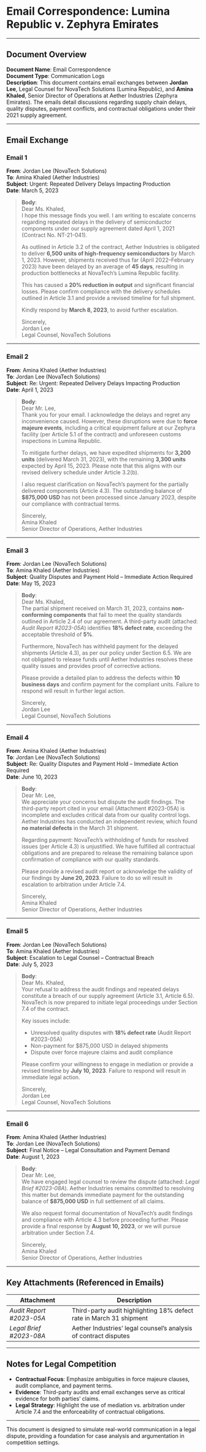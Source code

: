 

# Email Correspondence: Lumina Republic v. Zephyra Emirates  

---

## Document Overview  
**Document Name**: Email Correspondence  
**Document Type**: Communication Logs  
**Description**: This document contains email exchanges between **Jordan Lee**, Legal Counsel for NovaTech Solutions (Lumina Republic), and **Amina Khaled**, Senior Director of Operations at Aether Industries (Zephyra Emirates). The emails detail discussions regarding supply chain delays, quality disputes, payment conflicts, and contractual obligations under their 2021 supply agreement.  

---

## Email Exchange  

### **Email 1**  
**From**: Jordan Lee (NovaTech Solutions)  
**To**: Amina Khaled (Aether Industries)  
**Subject**: Urgent: Repeated Delivery Delays Impacting Production  
**Date**: March 5, 2023  

> **Body**:  
> Dear Ms. Khaled,  
> I hope this message finds you well. I am writing to escalate concerns regarding repeated delays in the delivery of semiconductor components under our supply agreement dated April 1, 2021 (Contract No. NT-21-041).  
>  
> As outlined in Article 3.2 of the contract, Aether Industries is obligated to deliver **6,500 units of high-frequency semiconductors** by March 1, 2023. However, shipments received thus far (April 2022–February 2023) have been delayed by an average of **45 days**, resulting in production bottlenecks at NovaTech’s Lumina Republic facility.  
>  
> This has caused a **20% reduction in output** and significant financial losses. Please confirm compliance with the delivery schedules outlined in Article 3.1 and provide a revised timeline for full shipment.  
>  
> Kindly respond by **March 8, 2023**, to avoid further escalation.  
>  
> Sincerely,  
> Jordan Lee  
> Legal Counsel, NovaTech Solutions  

---

### **Email 2**  
**From**: Amina Khaled (Aether Industries)  
**To**: Jordan Lee (NovaTech Solutions)  
**Subject**: Re: Urgent: Repeated Delivery Delays Impacting Production  
**Date**: April 1, 2023  

> **Body**:  
> Dear Mr. Lee,  
> Thank you for your email. I acknowledge the delays and regret any inconvenience caused. However, these disruptions were due to **force majeure events**, including a critical equipment failure at our Zephyra facility (per Article 5.1 of the contract) and unforeseen customs inspections in Lumina Republic.  
>  
> To mitigate further delays, we have expedited shipments for **3,200 units** (delivered March 31, 2023), with the remaining **3,300 units** expected by April 15, 2023. Please note that this aligns with our revised delivery schedule under Article 3.2(b).  
>  
> I also request clarification on NovaTech’s payment for the partially delivered components (Article 4.3). The outstanding balance of **$875,000 USD** has not been processed since January 2023, despite our compliance with contractual terms.  
>  
> Sincerely,  
> Amina Khaled  
> Senior Director of Operations, Aether Industries  

---

### **Email 3**  
**From**: Jordan Lee (NovaTech Solutions)  
**To**: Amina Khaled (Aether Industries)  
**Subject**: Quality Disputes and Payment Hold – Immediate Action Required  
**Date**: May 15, 2023  

> **Body**:  
> Dear Ms. Khaled,  
> The partial shipment received on March 31, 2023, contains **non-conforming components** that fail to meet the quality standards outlined in Article 2.4 of our agreement. A third-party audit (attached: *Audit Report #2023-05A*) identifies **18% defect rate**, exceeding the acceptable threshold of **5%**.  
>  
> Furthermore, NovaTech has withheld payment for the delayed shipments (Article 4.3), as per our policy under Section 6.5. We are not obligated to release funds until Aether Industries resolves these quality issues and provides proof of corrective actions.  
>  
> Please provide a detailed plan to address the defects within **10 business days** and confirm payment for the compliant units. Failure to respond will result in further legal action.  
>  
> Sincerely,  
> Jordan Lee  
> Legal Counsel, NovaTech Solutions  

---

### **Email 4**  
**From**: Amina Khaled (Aether Industries)  
**To**: Jordan Lee (NovaTech Solutions)  
**Subject**: Re: Quality Disputes and Payment Hold – Immediate Action Required  
**Date**: June 10, 2023  

> **Body**:  
> Dear Mr. Lee,  
> We appreciate your concerns but dispute the audit findings. The third-party report cited in your email (Attachment #2023-05A) is incomplete and excludes critical data from our quality control logs. Aether Industries has conducted an independent review, which found **no material defects** in the March 31 shipment.  
>  
> Regarding payment: NovaTech’s withholding of funds for resolved issues (per Article 4.3) is unjustified. We have fulfilled all contractual obligations and are prepared to release the remaining balance upon confirmation of compliance with our quality standards.  
>  
> Please provide a revised audit report or acknowledge the validity of our findings by **June 20, 2023**. Failure to do so will result in escalation to arbitration under Article 7.4.  
>  
> Sincerely,  
> Amina Khaled  
> Senior Director of Operations, Aether Industries  

---

### **Email 5**  
**From**: Jordan Lee (NovaTech Solutions)  
**To**: Amina Khaled (Aether Industries)  
**Subject**: Escalation to Legal Counsel – Contractual Breach  
**Date**: July 5, 2023  

> **Body**:  
> Dear Ms. Khaled,  
> Your refusal to address the audit findings and repeated delays constitute a breach of our supply agreement (Article 3.1, Article 6.5). NovaTech is now prepared to initiate legal proceedings under Section 7.4 of the contract.  
>  
> Key issues include:  
> - Unresolved quality disputes with **18% defect rate** (Audit Report #2023-05A)  
> - Non-payment for $875,000 USD in delayed shipments  
> - Dispute over force majeure claims and audit compliance  
>  
> Please confirm your willingness to engage in mediation or provide a revised timeline by **July 10, 2023**. Failure to respond will result in immediate legal action.  
>  
> Sincerely,  
> Jordan Lee  
> Legal Counsel, NovaTech Solutions  

---

### **Email 6**  
**From**: Amina Khaled (Aether Industries)  
**To**: Jordan Lee (NovaTech Solutions)  
**Subject**: Final Notice – Legal Consultation and Payment Demand  
**Date**: August 1, 2023  

> **Body**:  
> Dear Mr. Lee,  
> We have engaged legal counsel to review the dispute (attached: *Legal Brief #2023-08A*). Aether Industries remains committed to resolving this matter but demands immediate payment for the outstanding balance of **$875,000 USD** in full settlement of all claims.  
>  
> We also request formal documentation of NovaTech’s audit findings and compliance with Article 4.3 before proceeding further. Please provide a final response by **August 10, 2023**, or we will pursue arbitration under Section 7.4.  
>  
> Sincerely,  
> Amina Khaled  
> Senior Director of Operations, Aether Industries  

---

## Key Attachments (Referenced in Emails)  
| Attachment | Description |  
|-----------|------------|  
| *Audit Report #2023-05A* | Third-party audit highlighting 18% defect rate in March 31 shipment |  
| *Legal Brief #2023-08A* | Aether Industries’ legal counsel’s analysis of contract disputes |  

---

## Notes for Legal Competition  
- **Contractual Focus**: Emphasize ambiguities in force majeure clauses, audit compliance, and payment terms.  
- **Evidence**: Third-party audits and email exchanges serve as critical evidence for both parties’ claims.  
- **Legal Strategy**: Highlight the use of mediation vs. arbitration under Article 7.4 and the enforceability of contractual obligations.  

---  
This document is designed to simulate real-world communication in a legal dispute, providing a foundation for case analysis and argumentation in competition settings.